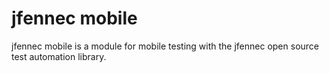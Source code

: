 # jfennec mobile
jfennec mobile is a module for mobile testing with the jfennec open source test automation library.